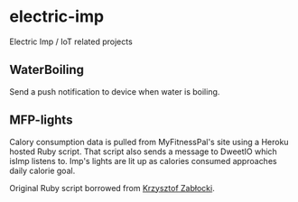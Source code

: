 # electric-imp
Electric Imp / IoT related projects

## WaterBoiling
Send a push notification to device when water is boiling.

## MFP-lights
Calory consumption data is pulled from MyFitnessPal's site using a Heroku hosted Ruby script. That script also sends a message to DweetIO which isImp listens to. Imp's lights are lit up as calories consumed approaches daily calorie goal.

Original Ruby script borrowed from [Krzysztof Zabłocki]("https://gist.github.com/krzysztofzablocki/f5f597f04b2efcb711c7").
